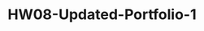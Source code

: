 <!-- 
TODO:
add hero section padding
bring in navbar to match width of content
fix padding on about me section
 -->

# HW08-Updated-Portfolio-1
